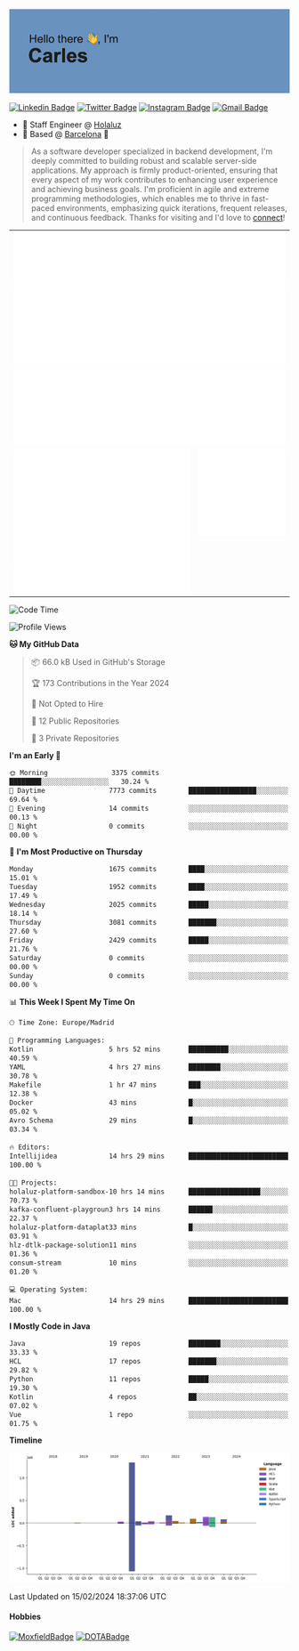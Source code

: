 <img src="header.png" alt="header">

[![Linkedin Badge](https://img.shields.io/badge/-cdespona-blue?style=flat&logo=Linkedin&logoColor=white&link=https://www.linkedin.com/in/carles-david-espona-casas-56219b11/)](https://www.linkedin.com/in/carles-david-espona-casas-56219b11/)
[![Twitter Badge](https://img.shields.io/badge/-@__cdespona-1ca0f1?style=flat&labelColor=1ca0f1&logo=twitter&logoColor=white&link=https://twitter.com/CDEspona)](https://twitter.com/CDEspona)
[![Instagram Badge](https://img.shields.io/badge/-@__cdespona-purple?style=flat&logo=instagram&logoColor=white&link=https://www.instagram.com/cdespona/)](https://www.instagram.com/cdespona/)
[![Gmail Badge](https://img.shields.io/badge/-cdespona-c14438?style=flat&logo=Gmail&logoColor=white&link=mailto:cdespona@gmail.com)](mailto:cdespona@gmail.com)

* 🔭 Staff Engineer @ [Holaluz](https://holaluz.com)
* 🏡 Based @ [Barcelona](https://www.google.es/maps/place/Barcelona) 💜

> As a software developer specialized in backend development, I'm deeply committed to building robust and scalable server-side applications. My approach is firmly product-oriented, ensuring that every aspect of my work contributes to enhancing user experience and achieving business goals. I'm proficient in agile and extreme programming methodologies, which enables me to thrive in fast-paced environments, emphasizing quick iterations, frequent releases, and continuous feedback. Thanks for visiting and I'd love to [connect](https://www.linkedin.com/in/carles-david-espona-casas-56219b11/)!

<table style="border-collapse: collapse; border: none;"> 
  <tbody>
  <tr style="border: none;">
    <td colspan="2" style="border: none; vertical-align: top;">
      <img src="summary.svg" alt="summary">
      <img src="activity-community.svg" alt="act-comm">
      <img src="repositories.svg" alt="repo">
    </td>
  </tr>
  <tr>
    <td style="border: none; vertical-align: top;">
      <img src="metrics.plugin.isocalendar.fullyear.svg" alt="calendar">
      <img src="topics.svg" alt="topics">
    </td>
    <td style="border: none; vertical-align: top;">
      <img src="achievements.svg" alt="achievements">
    </td>
  </tr>
  </tbody>
</table>

<!--START_SECTION:waka-->
![Code Time](http://img.shields.io/badge/Code%20Time-31%20hrs%2051%20mins-blue)

![Profile Views](http://img.shields.io/badge/Profile%20Views-0-blue)

**🐱 My GitHub Data** 

> 📦 66.0 kB Used in GitHub's Storage 
 > 
> 🏆 173 Contributions in the Year 2024
 > 
> 🚫 Not Opted to Hire
 > 
> 📜 12 Public Repositories 
 > 
> 🔑 3 Private Repositories 
 > 
**I'm an Early 🐤** 

```text
🌞 Morning                3375 commits        ████████░░░░░░░░░░░░░░░░░   30.24 % 
🌆 Daytime                7773 commits        █████████████████░░░░░░░░   69.64 % 
🌃 Evening                14 commits          ░░░░░░░░░░░░░░░░░░░░░░░░░   00.13 % 
🌙 Night                  0 commits           ░░░░░░░░░░░░░░░░░░░░░░░░░   00.00 % 
```
📅 **I'm Most Productive on Thursday** 

```text
Monday                   1675 commits        ████░░░░░░░░░░░░░░░░░░░░░   15.01 % 
Tuesday                  1952 commits        ████░░░░░░░░░░░░░░░░░░░░░   17.49 % 
Wednesday                2025 commits        █████░░░░░░░░░░░░░░░░░░░░   18.14 % 
Thursday                 3081 commits        ███████░░░░░░░░░░░░░░░░░░   27.60 % 
Friday                   2429 commits        █████░░░░░░░░░░░░░░░░░░░░   21.76 % 
Saturday                 0 commits           ░░░░░░░░░░░░░░░░░░░░░░░░░   00.00 % 
Sunday                   0 commits           ░░░░░░░░░░░░░░░░░░░░░░░░░   00.00 % 
```


📊 **This Week I Spent My Time On** 

```text
🕑︎ Time Zone: Europe/Madrid

💬 Programming Languages: 
Kotlin                   5 hrs 52 mins       ██████████░░░░░░░░░░░░░░░   40.59 % 
YAML                     4 hrs 27 mins       ████████░░░░░░░░░░░░░░░░░   30.78 % 
Makefile                 1 hr 47 mins        ███░░░░░░░░░░░░░░░░░░░░░░   12.38 % 
Docker                   43 mins             █░░░░░░░░░░░░░░░░░░░░░░░░   05.02 % 
Avro Schema              29 mins             █░░░░░░░░░░░░░░░░░░░░░░░░   03.34 % 

🔥 Editors: 
Intellijidea             14 hrs 29 mins      █████████████████████████   100.00 % 

🐱‍💻 Projects: 
holaluz-platform-sandbox-10 hrs 14 mins      ██████████████████░░░░░░░   70.73 % 
kafka-confluent-playgroun3 hrs 14 mins       ██████░░░░░░░░░░░░░░░░░░░   22.37 % 
holaluz-platform-dataplat33 mins             █░░░░░░░░░░░░░░░░░░░░░░░░   03.91 % 
hlz-dtlk-package-solution11 mins             ░░░░░░░░░░░░░░░░░░░░░░░░░   01.36 % 
consum-stream            10 mins             ░░░░░░░░░░░░░░░░░░░░░░░░░   01.20 % 

💻 Operating System: 
Mac                      14 hrs 29 mins      █████████████████████████   100.00 % 
```

**I Mostly Code in Java** 

```text
Java                     19 repos            ████████░░░░░░░░░░░░░░░░░   33.33 % 
HCL                      17 repos            ███████░░░░░░░░░░░░░░░░░░   29.82 % 
Python                   11 repos            █████░░░░░░░░░░░░░░░░░░░░   19.30 % 
Kotlin                   4 repos             ██░░░░░░░░░░░░░░░░░░░░░░░   07.02 % 
Vue                      1 repo              ░░░░░░░░░░░░░░░░░░░░░░░░░   01.75 % 
```



**Timeline**

![Lines of Code chart](https://raw.githubusercontent.com/cdespona/cdespona/main/assets/bar_graph.png)


 Last Updated on 15/02/2024 18:37:06 UTC
<!--END_SECTION:waka-->

#### Hobbies
[![MoxfieldBadge](https://img.shields.io/badge/MTG%20Commander-Cdespona-8A2BE2)](https://www.moxfield.com/users/Cdespona)
[![DOTABadge](https://img.shields.io/badge/DOTA2-GRV-red)](https://es.dotabuff.com/players/63807915)
